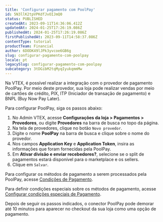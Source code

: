 ```yaml
---
title: 'Configurar pagamento com PoolPay'
id: 5N3llK2tpVPKdfJvOIJmQ0
status: PUBLISHED
createdAt: 2023-09-11T14:36:06.412Z
updatedAt: 2024-01-25T17:26:19.086Z
publishedAt: 2024-01-25T17:26:19.086Z
firstPublishedAt: 2023-09-11T14:58:37.086Z
contentType: tutorial
productTeam: Financial
author: 6DODK49lJPk3yvcoe6GB6g
slug: configurar-pagamento-com-poolpay
locale: pt
legacySlug: configurar-pagamento-com-poolpay
subcategory: 3tDGibM2tqMyqIyukqmmMw
---
```


Na VTEX, é possível realizar a integração com o provedor de pagamento PoolPay. Por meio deste provedor, sua loja pode realizar vendas por meio de cartões de crédito, PIX, ITP (Iniciador de transação de pagamento) e BNPL (Buy Now Pay Later).

Para configurar PoolPay, siga os passos abaixo:

1. No Admin VTEX, acesse __Configurações da loja > Pagamentos > Provedores__, ou digite __Provedores__ na barra de busca no topo da página.
2. Na tela de provedores, clique no botão `Novo provedor`.
3. Digite o nome __PoolPay__ na barra de busca e clique sobre o nome do provedor.
4. Nos campos __Application Key__ e __Application Token__, insira as informações que foram fornecidas pela PoolPay.
5. Em __Ativar divisão e enviar recebedores?__, selecione se o split de pagamentos estará disponível para o marketplace e os sellers.
6. Clique em `Salvar`.

Para configurar os métodos de pagamento a serem processados pela PoolPay, acesse [Condições de Pagamento](https://help.vtex.com/pt/tutorial/condicoes-de-pagamento). 

Para definir condições especiais sobre os métodos de pagamento, acesse [Configurar condições especiais de Pagamento](https://help.vtex.com/pt/tutorial/condicoes-especiais--tutorials_456#).

Depois de seguir os passos indicados, o conector PoolPay pode demorar até 10 minutos para aparecer no checkout da sua loja como uma opção de pagamento. 
